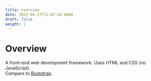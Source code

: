 ```yaml
---
title: overview
date: 2023-04-27T11:07:42-0600
draft: false
weight: 1
---
```

# Overview
A front-end web development framework. Uses HTML and CSS (no JavaScript).  
Compare to [Bootstrap](../../../bootstrap/overview/).
